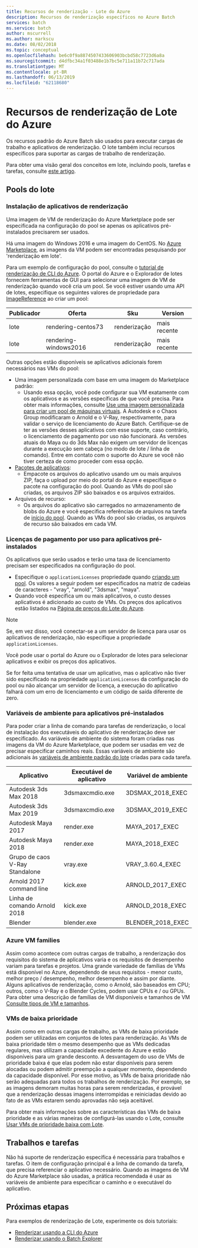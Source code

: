 ```yaml
---
title: Recursos de renderização - Lote do Azure
description: Recursos de renderização específicos no Azure Batch
services: batch
ms.service: batch
author: mscurrell
ms.author: markscu
ms.date: 08/02/2018
ms.topic: conceptual
ms.openlocfilehash: be6c0f9a8874507433606903bcbd58c7723d6a8a
ms.sourcegitcommit: d4dfbc34a1f03488e1b7bc5e711a11b72c717ada
ms.translationtype: MT
ms.contentlocale: pt-BR
ms.lasthandoff: 06/13/2019
ms.locfileid: "62118680"
---
```

# <a name="azure-batch-rendering-capabilities"></a>Recursos de renderização de Lote do Azure

Os recursos padrão do Azure Batch são usados para executar cargas de trabalho e aplicativos de renderização. O lote também inclui recursos específicos para suportar as cargas de trabalho de renderização.

Para obter uma visão geral dos conceitos em lote, incluindo pools, tarefas e tarefas, consulte [este artigo](https://docs.microsoft.com/azure/batch/batch-api-basics).

## <a name="batch-pools"></a>Pools do lote

### <a name="rendering-application-installation"></a>Instalação de aplicativos de renderização

Uma imagem de VM de renderização do Azure Marketplace pode ser especificada na configuração do pool se apenas os aplicativos pré-instalados precisarem ser usados.

Há uma imagem do Windows 2016 e uma imagem do CentOS.  No [Azure Marketplace](https://azuremarketplace.microsoft.com), as imagens da VM podem ser encontradas pesquisando por 'renderização em lote'.

Para um exemplo de configuração do pool, consulte o [tutorial de renderização de CLI do Azure](https://docs.microsoft.com/azure/batch/tutorial-rendering-cli).  O portal do Azure e o Explorador de lotes fornecem ferramentas de GUI para selecionar uma imagem de VM de renderização quando você cria um pool.  Se você estiver usando uma API de lotes, especifique os seguintes valores de propriedade para [ImageReference](https://docs.microsoft.com/rest/api/batchservice/pool/add#imagereference) ao criar um pool:

| Publicador | Oferta | Sku | Version |
|---------|---------|---------|--------|
| lote | rendering-centos73 | renderização | mais recente |
| lote | rendering-windows2016 | renderização | mais recente |

Outras opções estão disponíveis se aplicativos adicionais forem necessários nas VMs do pool:

* Uma imagem personalizada com base em uma imagem do Marketplace padrão:
  * Usando essa opção, você pode configurar sua VM exatamente com os aplicativos e as versões específicas de que você precisa. Para obter mais informações, consulte [Use uma imagem personalizada para criar um pool de máquinas virtuais](https://docs.microsoft.com/azure/batch/batch-custom-images). A Autodesk e o Chaos Group modificaram o Arnold e o V-Ray, respectivamente, para validar o serviço de licenciamento do Azure Batch. Certifique-se de ter as versões desses aplicativos com esse suporte, caso contrário, o licenciamento de pagamento por uso não funcionará. As versões atuais do Maya ou do 3ds Max não exigem um servidor de licenças durante a execução sem cabeça (no modo de lote / linha de comando). Entre em contato com o suporte do Azure se você não tiver certeza de como proceder com essa opção.
* [Pacotes de aplicativos](https://docs.microsoft.com/azure/batch/batch-application-packages):
  * Empacote os arquivos do aplicativo usando um ou mais arquivos ZIP, faça o upload por meio do portal do Azure e especifique o pacote na configuração do pool. Quando as VMs do pool são criadas, os arquivos ZIP são baixados e os arquivos extraídos.
* Arquivos de recurso:
  * Os arquivos do aplicativo são carregados no armazenamento de blobs do Azure e você especifica referências de arquivos na tarefa de [início do pool](https://docs.microsoft.com/rest/api/batchservice/pool/add#starttask). Quando as VMs do pool são criadas, os arquivos de recurso são baixados em cada VM.

### <a name="pay-for-use-licensing-for-pre-installed-applications"></a>Licenças de pagamento por uso para aplicativos pré-instalados

Os aplicativos que serão usados e terão uma taxa de licenciamento precisam ser especificados na configuração do pool.

* Especifique o `applicationLicenses` propriedade quando [criando um pool](https://docs.microsoft.com/rest/api/batchservice/pool/add#request-body).  Os valores a seguir podem ser especificados na matriz de cadeias de caracteres - "vray", "arnold", "3dsmax", "maya".
* Quando você especifica um ou mais aplicativos, o custo desses aplicativos é adicionado ao custo de VMs.  Os preços dos aplicativos estão listados na [Página de preços do Lote do Azure](https://azure.microsoft.com/pricing/details/batch/#graphic-rendering).

> [!NOTE]
> Se, em vez disso, você conectar-se a um servidor de licença para usar os aplicativos de renderização, não especifique a propriedade `applicationLicenses`.

Você pode usar o portal do Azure ou o Explorador de lotes para selecionar aplicativos e exibir os preços dos aplicativos.

Se for feita uma tentativa de usar um aplicativo, mas o aplicativo não tiver sido especificado na propriedade `applicationLicenses` da configuração do pool ou não alcançar um servidor de licença, a execução do aplicativo falhará com um erro de licenciamento e um código de saída diferente de zero.

### <a name="environment-variables-for-pre-installed-applications"></a>Variáveis de ambiente para aplicativos pré-instalados

Para poder criar a linha de comando para tarefas de renderização, o local de instalação dos executáveis do aplicativo de renderização deve ser especificado.  As variáveis de ambiente do sistema foram criadas nas imagens da VM do Azure Marketplace, que podem ser usadas em vez de precisar especificar caminhos reais.  Essas variáveis de ambiente são adicionais às [variáveis de ambiente padrão do lote](https://docs.microsoft.com/azure/batch/batch-compute-node-environment-variables) criadas para cada tarefa.

|Aplicativo|Executável de aplicativo|Variável de ambiente|
|---------|---------|---------|
|Autodesk 3ds Max 2018|3dsmaxcmdio.exe|3DSMAX_2018_EXEC|
|Autodesk 3ds Max 2019|3dsmaxcmdio.exe|3DSMAX_2019_EXEC|
|Autodesk Maya 2017|render.exe|MAYA_2017_EXEC|
|Autodesk Maya 2018|render.exe|MAYA_2018_EXEC|
|Grupo de caos V-Ray Standalone|vray.exe|VRAY_3.60.4_EXEC|
Arnold 2017 command line|kick.exe|ARNOLD_2017_EXEC|
|Linha de comando Arnold 2018|kick.exe|ARNOLD_2018_EXEC|
|Blender|blender.exe|BLENDER_2018_EXEC|

### <a name="azure-vm-families"></a>Azure VM families

Assim como acontece com outras cargas de trabalho, a renderização dos requisitos do sistema de aplicativos varia e os requisitos de desempenho variam para tarefas e projetos.  Uma grande variedade de famílias de VMs está disponível no Azure, dependendo de seus requisitos - menor custo, melhor preço / desempenho, melhor desempenho e assim por diante.
Alguns aplicativos de renderização, como o Arnold, são baseados em CPU; outros, como o V-Ray e o Blender Cycles, podem usar CPUs e / ou GPUs.
Para obter uma descrição de famílias de VM disponíveis e tamanhos de VM [Consulte tipos de VM e tamanhos](https://docs.microsoft.com/azure/virtual-machines/windows/sizes).

### <a name="low-priority-vms"></a>VMs de baixa prioridade

Assim como em outras cargas de trabalho, as VMs de baixa prioridade podem ser utilizadas em conjuntos de lotes para renderização.  As VMs de baixa prioridade têm o mesmo desempenho que as VMs dedicadas regulares, mas utilizam a capacidade excedente do Azure e estão disponíveis para um grande desconto.  A desvantagem do uso de VMs de prioridade baixa é que elas podem não estar disponíveis para serem alocadas ou podem admitir preempção a qualquer momento, dependendo da capacidade disponível. Por esse motivo, as VMs de baixa prioridade não serão adequadas para todos os trabalhos de renderização. Por exemplo, se as imagens demoram muitas horas para serem renderizadas, é provável que a renderização dessas imagens interrompidas e reiniciadas devido ao fato de as VMs estarem sendo aprovadas não seja aceitável.

Para obter mais informações sobre as características das VMs de baixa prioridade e as várias maneiras de configurá-las usando o Lote, consulte [Usar VMs de prioridade baixa com Lote](https://docs.microsoft.com/azure/batch/batch-low-pri-vms).

## <a name="jobs-and-tasks"></a>Trabalhos e tarefas

Não há suporte de renderização específica é necessária para trabalhos e tarefas.  O item de configuração principal é a linha de comando da tarefa, que precisa referenciar o aplicativo necessário.
Quando as imagens de VM do Azure Marketplace são usadas, a prática recomendada é usar as variáveis de ambiente para especificar o caminho e o executável do aplicativo.

## <a name="next-steps"></a>Próximas etapas

Para exemplos de renderização de Lote, experimente os dois tutoriais:

* [Renderizar usando a CLI do Azure](https://docs.microsoft.com/azure/batch/tutorial-rendering-cli)
* [Renderizar usando o Batch Explorer](https://docs.microsoft.com/azure/batch/tutorial-rendering-batchexplorer-blender)
